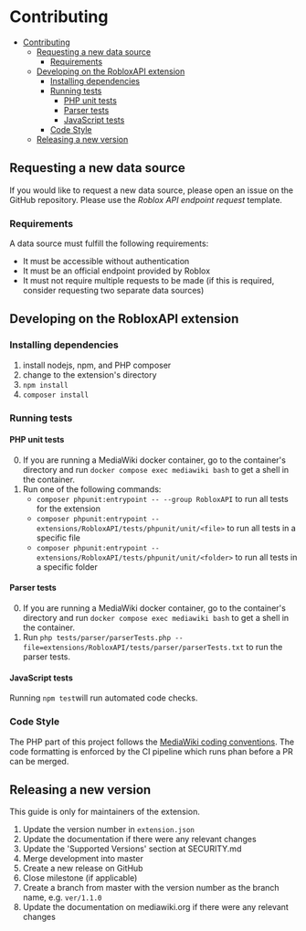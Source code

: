 # Contributing

- [Contributing](#contributing)
    * [Requesting a new data source](#requesting-a-new-data-source)
        + [Requirements](#requirements)
    * [Developing on the RobloxAPI extension](#developing-on-the-robloxapi-extension)
        + [Installing dependencies](#installing-dependencies)
        + [Running tests](#running-tests)
            - [PHP unit tests](#php-unit-tests)
            - [Parser tests](#parser-tests)
            - [JavaScript tests](#javascript-tests)
        + [Code Style](#code-style)
    * [Releasing a new version](#releasing-a-new-version)

## Requesting a new data source

If you would like to request a new data source, please open an issue on the GitHub repository. Please use the
*Roblox API endpoint request* template.

### Requirements

A data source must fulfill the following requirements:

* It must be accessible without authentication
* It must be an official endpoint provided by Roblox
* It must not require multiple requests to be made (if this is required, consider requesting two separate data sources)

## Developing on the RobloxAPI extension

### Installing dependencies

1. install nodejs, npm, and PHP composer
2. change to the extension's directory
3. `npm install`
4. `composer install`

### Running tests

#### PHP unit tests

0. If you are running a MediaWiki docker container, go to the container's directory and run
   `docker compose exec mediawiki bash` to get a shell in the container.
2. Run one of the following commands:
    - `composer phpunit:entrypoint -- --group RobloxAPI` to run all tests for the extension
    - `composer phpunit:entrypoint -- extensions/RobloxAPI/tests/phpunit/unit/<file>` to run all tests in a specific
      file
    - `composer phpunit:entrypoint -- extensions/RobloxAPI/tests/phpunit/unit/<folder>` to run all tests in a specific
      folder

#### Parser tests

0. If you are running a MediaWiki docker container, go to the container's directory and run
   `docker compose exec mediawiki bash` to get a shell in the container.
1. Run `php tests/parser/parserTests.php --file=extensions/RobloxAPI/tests/parser/parserTests.txt` to run the parser
   tests.

#### JavaScript tests

Running `npm test`will run automated code checks.

### Code Style

The PHP part of this project follows
the [MediaWiki coding conventions](https://www.mediawiki.org/wiki/Manual:Coding_conventions/PHP). The code formatting is
enforced by the CI pipeline which runs phan before a PR can be merged.

## Releasing a new version

This guide is only for maintainers of the extension.

1. Update the version number in `extension.json`
2. Update the documentation if there were any relevant changes
3. Update the 'Supported Versions' section at SECURITY.md
4. Merge development into master
5. Create a new release on GitHub
6. Close milestone (if applicable)
7. Create a branch from master with the version number as the branch name, e.g. `ver/1.1.0`
8. Update the documentation on mediawiki.org if there were any relevant changes

